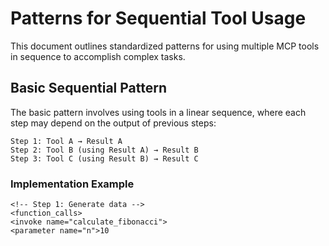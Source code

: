 # Patterns for Sequential Tool Usage

This document outlines standardized patterns for using multiple MCP tools in sequence to accomplish complex tasks.

## Basic Sequential Pattern

The basic pattern involves using tools in a linear sequence, where each step may depend on the output of previous steps:

```
Step 1: Tool A → Result A
Step 2: Tool B (using Result A) → Result B
Step 3: Tool C (using Result B) → Result C
```

### Implementation Example

```
<!-- Step 1: Generate data -->
<function_calls>
<invoke name="calculate_fibonacci">
<parameter name="n">10